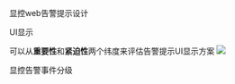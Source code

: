 显控web告警提示设计

UI显示

可以从**重要性**和**紧迫性**两个纬度来评估告警提示UI显示方案
![](F:\project\MSP\40-servers\mpuaps\document\design\K-运维管理\WEB告警提示UI参考.png)



显控告警事件分级